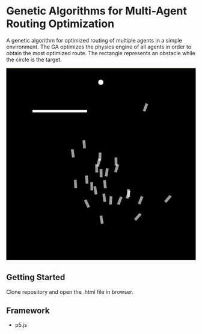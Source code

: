 # Genetic Algorithms for Multi-Agent Routing Optimization
A genetic algorithm for optimized routing of multiple agents in a simple environment. The GA optimizes the physics engine of all 
agents in order to obtain the most optimized route. The rectangle represents an obstacle while the circle is the target. 

![ScreenShot](https://github.com/Lakshya3190/routing-Genetic-Algorithms/blob/master/Screenshot%20(24).png)

## Getting Started
Clone repository and open the .html file in browser.

## Framework
- p5.js
